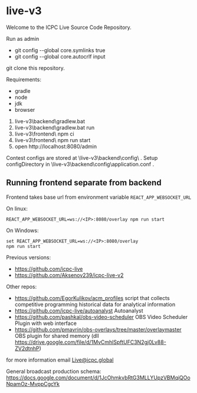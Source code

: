 # live-v3

Welcome to the ICPC Live Source Code Repository.

Run as admin

* git config --global core.symlinks true
* git config --global core.autocrlf input

git clone this repository.

Requirements:
* gradle
* node
* jdk
* browser

1. live-v3\backend\gradlew.bat
2. live-v3\backend\gradlew.bat run
3. live-v3\frontend\ npm ci
4. live-v3\frontend\ npm run start
5. open http://localhost:8080/admin

Contest configs are stored at \live-v3\backend\config\ .
Setup configDirectory in \live-v3\backend\config\application.conf .



## Running frontend separate from backend
Frontend takes base url from environment variable `REACT_APP_WEBSOCKET_URL`

On linux:
```
REACT_APP_WEBSOCKET_URL=ws://<IP>:8080/overlay npm run start
```

On Windows:
```
set REACT_APP_WEBSOCKET_URL=ws://<IP>:8080/overlay  
npm run start
```

Previous versions:
* https://github.com/icpc-live
* https://github.com/Aksenov239/icpc-live-v2

Other repos:
* https://github.com/EgorKulikov/acm_profiles script that collects competitive programming historical data for analytical information
* https://github.com/icpc-live/autoanalyst Autoanalyst
* https://github.com/pashkal/obs-video-scheduler OBS Video Scheduler Plugin with web interface
* https://github.com/pmavrin/obs-overlays/tree/master/overlaymaster OBS plugin for shared memory  (dll https://drive.google.com/file/d/1MvCmhlSpftUFC3N2gj0Lv88-ZV2dtnhP)

for more information email Live@icpc.global

General broadcast production schema: https://docs.google.com/document/d/1JcOhmkvbRtG3MLLYUpzVBMqiQOoNpamOz-MvppCgcYk
